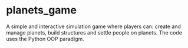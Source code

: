# planets_game
A simple and interactive simulation game where players can: create and manage planets, build structures and settle people on planets. The code uses the Python OOP paradigm.

